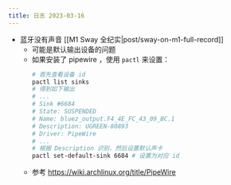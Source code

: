 ```yaml
---
title: 日志 2023-03-16
---
```

* 蓝牙没有声音 [[M1 Sway 全纪实|post/sway-on-m1-full-record]]
    * 可能是默认输出设备的问题
    * 如果安装了 pipewire ，使用 `pactl` 来设置：
        ```bash
        # 首先查看设备 id
        pactl list sinks
        # 得到如下输出
        # ...
        # Sink #6684
        # State: SUSPENDED
        # Name: bluez_output.F4_4E_FC_43_09_BC.1
        # Description: UGREEN-80893
        # Driver: PipeWire
        # ...
        # 根据 Description 识别，然后设置默认声卡
        pactl set-default-sink 6684 # 设置为对应 id
        ```
    * 参考 https://wiki.archlinux.org/title/PipeWire
